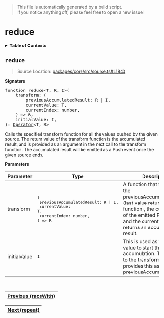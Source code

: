 > This file is automatically generated by a build script.<br>If you notice anything off, please feel free to open a new issue!

# reduce

<details><summary><b>Table of Contents</b></summary>

1. [<code>reduce</code>](#reduce)</details>

## <a name="reduce"></a><code>reduce</code>

> Source Location: [packages\/core\/src\/source.ts#L1840](..\/..\/packages\/core\/src\/source.ts#L1840)

<b>Signature</b>

<pre>function reduce&lt;T, R, I&gt;(<br>    transform: (<br>        previousAccumulatedResult: R | I,<br>        currentValue: T,<br>        currentIndex: number,<br>    ) =&gt; R,<br>    initialValue: I,<br>): <a href="000-Operator.md#Operator">Operator</a>&lt;T, R&gt;</pre>

Calls the specified transform function for all the values pushed by the given source. The return value of the transform function is the accumulated result, and is provided as an argument in the next call to the transform function. The accumulated result will be emitted as a Push event once the given source ends.

<b>Parameters</b>

| Parameter | Type | Description |
| --- | --- | --- |
| transform | <pre>(<br>    previousAccumulatedResult: R &#124; I,<br>    currentValue: T,<br>    currentIndex: number,<br>) =&gt; R</pre> | A function that transforms the previousAccumulatedResult \(last value returned by this function\), the currentValue of the emitted Push event and the currentIndex, and returns an accumulated result. |
| initialValue | <pre lang="ts">I</pre> | This is used as the initial value to start the accumulation. The first call to the transform function provides this as the previousAccumulatedResult. |
<br>

| [Previous \(raceWith\)](055-raceWith.md#readme) |
| --- |

<div align="right">

| [Next \(repeat\)](057-repeat.md#readme) |
| --- |
</div>
